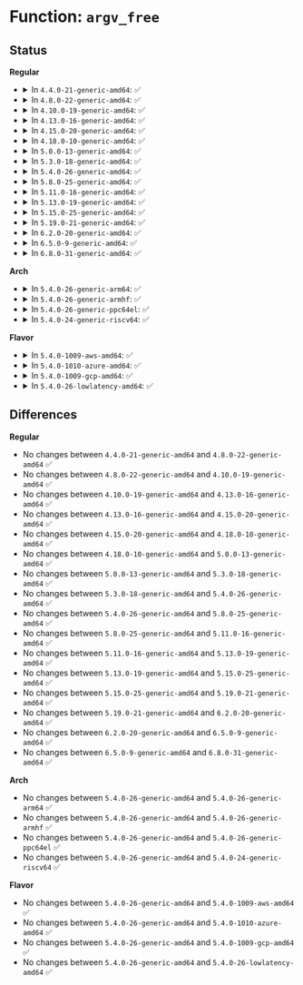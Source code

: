 # Function: <code>argv_free</code>

## Status
<b>Regular</b>
<ul>
<li>
<details>
<summary>In <code>4.4.0-21-generic-amd64</code>: ✅</summary>

```c
void argv_free(char * * argv)
```

```json
{
  "name": "argv_free",
  "collision_type": "Unique Global",
  "inline_type": "No",
  "funcs": [
    {
      "addr": 18446744071582943968,
      "name": "argv_free",
      "external": true,
      "loc": "lib/argv_split.c:34",
      "file": "lib/argv_split.c",
      "inline": "seen, unknown",
      "caller_inline": [],
      "caller_func": [
        "kernel/reboot.c:run_cmd",
        "kernel/trace/trace_events_filter.c:ftrace_function_set_filter_cb",
        "kernel/trace/trace_probe.c:traceprobe_command",
        "fs/coredump.c:do_coredump",
        "fs/coredump.c:do_coredump"
      ]
    }
  ],
  "symbols": [
    {
      "addr": 18446744071582943968,
      "name": "argv_free",
      "section": ".text",
      "bind": "STB_GLOBAL",
      "size": 29
    }
  ]
}
```
</details>
</li>
<li>
<details>
<summary>In <code>4.8.0-22-generic-amd64</code>: ✅</summary>

```c
void argv_free(char * * argv)
```

```json
{
  "name": "argv_free",
  "collision_type": "Unique Global",
  "inline_type": "No",
  "funcs": [
    {
      "addr": 18446744071583231296,
      "name": "argv_free",
      "external": true,
      "loc": "lib/argv_split.c:34",
      "file": "lib/argv_split.c",
      "inline": "seen, unknown",
      "caller_inline": [],
      "caller_func": [
        "kernel/reboot.c:run_cmd",
        "kernel/trace/trace_events_filter.c:ftrace_function_set_filter_cb",
        "kernel/trace/trace_probe.c:traceprobe_command",
        "fs/coredump.c:do_coredump",
        "fs/coredump.c:do_coredump"
      ]
    }
  ],
  "symbols": [
    {
      "addr": 18446744071583231296,
      "name": "argv_free",
      "section": ".text",
      "bind": "STB_GLOBAL",
      "size": 29
    }
  ]
}
```
</details>
</li>
<li>
<details>
<summary>In <code>4.10.0-19-generic-amd64</code>: ✅</summary>

```c
void argv_free(char * * argv)
```

```json
{
  "name": "argv_free",
  "collision_type": "Unique Global",
  "inline_type": "No",
  "funcs": [
    {
      "addr": 18446744071583346352,
      "name": "argv_free",
      "external": true,
      "loc": "lib/argv_split.c:34",
      "file": "lib/argv_split.c",
      "inline": "seen, unknown",
      "caller_inline": [],
      "caller_func": [
        "kernel/reboot.c:run_cmd",
        "kernel/trace/trace_events_filter.c:ftrace_function_set_filter_cb",
        "kernel/trace/trace_probe.c:traceprobe_command",
        "fs/coredump.c:do_coredump",
        "fs/coredump.c:do_coredump"
      ]
    }
  ],
  "symbols": [
    {
      "addr": 18446744071583346352,
      "name": "argv_free",
      "section": ".text",
      "bind": "STB_GLOBAL",
      "size": 29
    }
  ]
}
```
</details>
</li>
<li>
<details>
<summary>In <code>4.13.0-16-generic-amd64</code>: ✅</summary>

```c
void argv_free(char * * argv)
```

```json
{
  "name": "argv_free",
  "collision_type": "Unique Global",
  "inline_type": "No",
  "funcs": [
    {
      "addr": 18446744071588196640,
      "name": "argv_free",
      "external": true,
      "loc": "lib/argv_split.c:34",
      "file": "lib/argv_split.c",
      "inline": "seen, unknown",
      "caller_inline": [],
      "caller_func": [
        "kernel/reboot.c:run_cmd",
        "kernel/trace/trace_events_filter.c:ftrace_function_set_filter_cb",
        "kernel/trace/trace_events_filter.c:ftrace_function_set_filter_cb",
        "kernel/trace/trace_events_filter.c:ftrace_function_set_filter_cb",
        "kernel/trace/trace_probe.c:traceprobe_command",
        "fs/coredump.c:do_coredump",
        "fs/coredump.c:do_coredump"
      ]
    }
  ],
  "symbols": [
    {
      "addr": 18446744071588196640,
      "name": "argv_free",
      "section": ".text",
      "bind": "STB_GLOBAL",
      "size": 29
    }
  ]
}
```
</details>
</li>
<li>
<details>
<summary>In <code>4.15.0-20-generic-amd64</code>: ✅</summary>

```c
void argv_free(char * * argv)
```

```json
{
  "name": "argv_free",
  "collision_type": "Unique Global",
  "inline_type": "No",
  "funcs": [
    {
      "addr": 18446744071588745312,
      "name": "argv_free",
      "external": true,
      "loc": "lib/argv_split.c:35",
      "file": "lib/argv_split.c",
      "inline": "seen, unknown",
      "caller_inline": [],
      "caller_func": [
        "kernel/reboot.c:run_cmd",
        "kernel/trace/trace.c:trace_run_command",
        "kernel/trace/trace_events_filter.c:ftrace_function_set_filter_cb",
        "kernel/trace/trace_events_filter.c:ftrace_function_set_filter_cb",
        "kernel/trace/trace_events_filter.c:ftrace_function_set_filter_cb",
        "fs/coredump.c:do_coredump",
        "fs/coredump.c:do_coredump"
      ]
    }
  ],
  "symbols": [
    {
      "addr": 18446744071588745312,
      "name": "argv_free",
      "section": ".text",
      "bind": "STB_GLOBAL",
      "size": 29
    }
  ]
}
```
</details>
</li>
<li>
<details>
<summary>In <code>4.18.0-10-generic-amd64</code>: ✅</summary>

```c
void argv_free(char * * argv)
```

```json
{
  "name": "argv_free",
  "collision_type": "Unique Global",
  "inline_type": "No",
  "funcs": [
    {
      "addr": 18446744071589123088,
      "name": "argv_free",
      "external": true,
      "loc": "lib/argv_split.c:35",
      "file": "lib/argv_split.c",
      "inline": "seen, unknown",
      "caller_inline": [],
      "caller_func": [
        "kernel/reboot.c:run_cmd",
        "kernel/trace/trace.c:trace_run_command",
        "kernel/trace/trace_events_filter.c:ftrace_profile_set_filter",
        "kernel/trace/trace_events_filter.c:ftrace_profile_set_filter",
        "kernel/trace/trace_events_filter.c:ftrace_profile_set_filter",
        "fs/coredump.c:do_coredump",
        "fs/coredump.c:do_coredump"
      ]
    }
  ],
  "symbols": [
    {
      "addr": 18446744071589123088,
      "name": "argv_free",
      "section": ".text",
      "bind": "STB_GLOBAL",
      "size": 29
    }
  ]
}
```
</details>
</li>
<li>
<details>
<summary>In <code>5.0.0-13-generic-amd64</code>: ✅</summary>

```c
void argv_free(char * * argv)
```

```json
{
  "name": "argv_free",
  "collision_type": "Unique Global",
  "inline_type": "No",
  "funcs": [
    {
      "addr": 18446744071589357424,
      "name": "argv_free",
      "external": true,
      "loc": "lib/argv_split.c:35",
      "file": "lib/argv_split.c",
      "inline": "seen, unknown",
      "caller_inline": [],
      "caller_func": [
        "kernel/umh.c:umh_clean_and_save_pid",
        "kernel/reboot.c:run_cmd",
        "kernel/trace/trace.c:trace_run_command",
        "kernel/trace/trace_events_filter.c:ftrace_profile_set_filter",
        "kernel/trace/trace_events_filter.c:ftrace_profile_set_filter",
        "kernel/trace/trace_events_filter.c:ftrace_profile_set_filter",
        "fs/coredump.c:do_coredump",
        "fs/coredump.c:do_coredump"
      ]
    }
  ],
  "symbols": [
    {
      "addr": 18446744071589357424,
      "name": "argv_free",
      "section": ".text",
      "bind": "STB_GLOBAL",
      "size": 29
    }
  ]
}
```
</details>
</li>
<li>
<details>
<summary>In <code>5.3.0-18-generic-amd64</code>: ✅</summary>

```c
void argv_free(char * * argv)
```

```json
{
  "name": "argv_free",
  "collision_type": "Unique Global",
  "inline_type": "No",
  "funcs": [
    {
      "addr": 18446744071589814496,
      "name": "argv_free",
      "external": true,
      "loc": "lib/argv_split.c:35",
      "file": "lib/argv_split.c",
      "inline": "seen, unknown",
      "caller_inline": [],
      "caller_func": [
        "kernel/umh.c:umh_clean_and_save_pid",
        "kernel/reboot.c:run_cmd",
        "kernel/trace/trace.c:trace_run_command",
        "kernel/trace/trace_events_filter.c:ftrace_profile_set_filter",
        "kernel/trace/trace_events_filter.c:ftrace_profile_set_filter",
        "kernel/trace/trace_events_filter.c:ftrace_profile_set_filter"
      ]
    }
  ],
  "symbols": [
    {
      "addr": 18446744071589814496,
      "name": "argv_free",
      "section": ".text",
      "bind": "STB_GLOBAL",
      "size": 29
    }
  ]
}
```
</details>
</li>
<li>
<details>
<summary>In <code>5.4.0-26-generic-amd64</code>: ✅</summary>

```c
void argv_free(char * * argv)
```

```json
{
  "name": "argv_free",
  "collision_type": "Unique Global",
  "inline_type": "No",
  "funcs": [
    {
      "addr": 18446744071590040800,
      "name": "argv_free",
      "external": true,
      "loc": "lib/argv_split.c:35",
      "file": "lib/argv_split.c",
      "inline": "seen, unknown",
      "caller_inline": [],
      "caller_func": [
        "kernel/umh.c:umh_clean_and_save_pid",
        "kernel/reboot.c:run_cmd",
        "kernel/trace/trace.c:trace_run_command",
        "kernel/trace/trace_events_filter.c:ftrace_profile_set_filter",
        "kernel/trace/trace_events_filter.c:ftrace_profile_set_filter",
        "kernel/trace/trace_events_filter.c:ftrace_profile_set_filter"
      ]
    }
  ],
  "symbols": [
    {
      "addr": 18446744071590040800,
      "name": "argv_free",
      "section": ".text",
      "bind": "STB_GLOBAL",
      "size": 29
    }
  ]
}
```
</details>
</li>
<li>
<details>
<summary>In <code>5.8.0-25-generic-amd64</code>: ✅</summary>

```c
void argv_free(char * * argv)
```

```json
{
  "name": "argv_free",
  "collision_type": "Unique Global",
  "inline_type": "No",
  "funcs": [
    {
      "addr": 18446744071585035600,
      "name": "argv_free",
      "external": true,
      "loc": "lib/argv_split.c:35",
      "file": "lib/argv_split.c",
      "inline": "seen, unknown",
      "caller_inline": [],
      "caller_func": [
        "kernel/umh.c:umh_clean_and_save_pid",
        "kernel/reboot.c:reboot_work_func",
        "kernel/reboot.c:poweroff_work_func",
        "kernel/trace/trace.c:trace_run_command",
        "kernel/trace/trace_events_filter.c:__ftrace_function_set_filter"
      ]
    }
  ],
  "symbols": [
    {
      "addr": 18446744071585035600,
      "name": "argv_free",
      "section": ".text",
      "bind": "STB_GLOBAL",
      "size": 32
    }
  ]
}
```
</details>
</li>
<li>
<details>
<summary>In <code>5.11.0-16-generic-amd64</code>: ✅</summary>

```c
void argv_free(char * * argv)
```

```json
{
  "name": "argv_free",
  "collision_type": "Unique Global",
  "inline_type": "No",
  "funcs": [
    {
      "addr": 18446744071585187664,
      "name": "argv_free",
      "external": true,
      "loc": "lib/argv_split.c:35",
      "file": "lib/argv_split.c",
      "inline": "seen, unknown",
      "caller_inline": [],
      "caller_func": [
        "kernel/reboot.c:reboot_work_func",
        "kernel/reboot.c:poweroff_work_func",
        "kernel/trace/trace.c:trace_run_command",
        "kernel/trace/trace_events_filter.c:__ftrace_function_set_filter"
      ]
    }
  ],
  "symbols": [
    {
      "addr": 18446744071585187664,
      "name": "argv_free",
      "section": ".text",
      "bind": "STB_GLOBAL",
      "size": 32
    }
  ]
}
```
</details>
</li>
<li>
<details>
<summary>In <code>5.13.0-19-generic-amd64</code>: ✅</summary>

```c
void argv_free(char * * argv)
```

```json
{
  "name": "argv_free",
  "collision_type": "Unique Global",
  "inline_type": "No",
  "funcs": [
    {
      "addr": 18446744071585069552,
      "name": "argv_free",
      "external": true,
      "loc": "lib/argv_split.c:35",
      "file": "lib/argv_split.c",
      "inline": "seen, unknown",
      "caller_inline": [],
      "caller_func": [
        "kernel/reboot.c:reboot_work_func",
        "kernel/reboot.c:poweroff_work_func",
        "kernel/trace/trace_events_filter.c:__ftrace_function_set_filter",
        "kernel/trace/trace_events_synth.c:check_command",
        "kernel/trace/trace_events_synth.c:__create_synth_event",
        "kernel/trace/trace_events_synth.c:__create_synth_event",
        "kernel/trace/trace_events_synth.c:__create_synth_event",
        "kernel/trace/trace_dynevent.c:dyn_event_release",
        "kernel/trace/trace_probe.c:trace_probe_create"
      ]
    }
  ],
  "symbols": [
    {
      "addr": 18446744071585069552,
      "name": "argv_free",
      "section": ".text",
      "bind": "STB_GLOBAL",
      "size": 32
    }
  ]
}
```
</details>
</li>
<li>
<details>
<summary>In <code>5.15.0-25-generic-amd64</code>: ✅</summary>

```c
void argv_free(char * * argv)
```

```json
{
  "name": "argv_free",
  "collision_type": "Unique Global",
  "inline_type": "No",
  "funcs": [
    {
      "addr": 18446744071585516288,
      "name": "argv_free",
      "external": true,
      "loc": "lib/argv_split.c:35",
      "file": "lib/argv_split.c",
      "inline": "seen, unknown",
      "caller_inline": [],
      "caller_func": [
        "kernel/reboot.c:reboot_work_func",
        "kernel/reboot.c:poweroff_work_func",
        "kernel/trace/trace_events_filter.c:__ftrace_function_set_filter",
        "kernel/trace/trace_events_synth.c:check_command",
        "kernel/trace/trace_events_synth.c:__create_synth_event",
        "kernel/trace/trace_events_synth.c:__create_synth_event",
        "kernel/trace/trace_events_synth.c:__create_synth_event",
        "kernel/trace/trace_dynevent.c:dyn_event_release",
        "kernel/trace/trace_probe.c:trace_probe_create"
      ]
    }
  ],
  "symbols": [
    {
      "addr": 18446744071585516288,
      "name": "argv_free",
      "section": ".text",
      "bind": "STB_GLOBAL",
      "size": 32
    }
  ]
}
```
</details>
</li>
<li>
<details>
<summary>In <code>5.19.0-21-generic-amd64</code>: ✅</summary>

```c
void argv_free(char * * argv)
```

```json
{
  "name": "argv_free",
  "collision_type": "Unique Global",
  "inline_type": "No",
  "funcs": [
    {
      "addr": 18446744071586668160,
      "name": "argv_free",
      "external": true,
      "loc": "lib/argv_split.c:35",
      "file": "lib/argv_split.c",
      "inline": "seen, unknown",
      "caller_inline": [],
      "caller_func": [
        "kernel/reboot.c:reboot_work_func",
        "kernel/reboot.c:poweroff_work_func",
        "kernel/trace/trace_events_filter.c:__ftrace_function_set_filter",
        "kernel/trace/trace_events_synth.c:check_command",
        "kernel/trace/trace_events_synth.c:__create_synth_event",
        "kernel/trace/trace_events_synth.c:__create_synth_event",
        "kernel/trace/trace_events_synth.c:__create_synth_event",
        "kernel/trace/trace_events_synth.c:__create_synth_event",
        "kernel/trace/trace_events_synth.c:__create_synth_event",
        "kernel/trace/trace_dynevent.c:dyn_event_release",
        "kernel/trace/trace_probe.c:trace_probe_create"
      ]
    }
  ],
  "symbols": [
    {
      "addr": 18446744071586668160,
      "name": "argv_free",
      "section": ".text",
      "bind": "STB_GLOBAL",
      "size": 38
    }
  ]
}
```
</details>
</li>
<li>
<details>
<summary>In <code>6.2.0-20-generic-amd64</code>: ✅</summary>

```c
void argv_free(char * * argv)
```

```json
{
  "name": "argv_free",
  "collision_type": "Unique Global",
  "inline_type": "No",
  "funcs": [
    {
      "addr": 18446744071595747184,
      "name": "argv_free",
      "external": true,
      "loc": "lib/argv_split.c:35",
      "file": "lib/argv_split.c",
      "inline": "seen, unknown",
      "caller_inline": [],
      "caller_func": [
        "kernel/reboot.c:reboot_work_func",
        "kernel/reboot.c:poweroff_work_func",
        "kernel/trace/trace_events_synth.c:check_command",
        "kernel/trace/trace_events_synth.c:__create_synth_event",
        "kernel/trace/trace_events_synth.c:__create_synth_event",
        "kernel/trace/trace_events_synth.c:__create_synth_event",
        "kernel/trace/trace_events_synth.c:__create_synth_event",
        "kernel/trace/trace_events_synth.c:__create_synth_event",
        "kernel/trace/trace_dynevent.c:dyn_event_release",
        "kernel/trace/trace_probe.c:trace_probe_create"
      ]
    }
  ],
  "symbols": [
    {
      "addr": 18446744071595747184,
      "name": "argv_free",
      "section": ".text",
      "bind": "STB_GLOBAL",
      "size": 38
    }
  ]
}
```
</details>
</li>
<li>
<details>
<summary>In <code>6.5.0-9-generic-amd64</code>: ✅</summary>

```c
void argv_free(char * * argv)
```

```json
{
  "name": "argv_free",
  "collision_type": "Unique Global",
  "inline_type": "No",
  "funcs": [
    {
      "addr": 18446744071596271504,
      "name": "argv_free",
      "external": true,
      "loc": "lib/argv_split.c:35",
      "file": "lib/argv_split.c",
      "inline": "seen, unknown",
      "caller_inline": [],
      "caller_func": [
        "kernel/reboot.c:reboot_work_func",
        "kernel/reboot.c:poweroff_work_func",
        "kernel/trace/trace_events_filter.c:__ftrace_function_set_filter",
        "kernel/trace/trace_events_synth.c:check_command",
        "kernel/trace/trace_events_synth.c:__create_synth_event",
        "kernel/trace/trace_events_synth.c:__create_synth_event",
        "kernel/trace/trace_events_synth.c:__create_synth_event",
        "kernel/trace/trace_events_synth.c:__create_synth_event",
        "kernel/trace/trace_events_user.c:user_event_parse",
        "kernel/trace/trace_events_user.c:user_event_parse",
        "kernel/trace/trace_dynevent.c:dyn_event_release",
        "kernel/trace/trace_probe.c:trace_probe_create"
      ]
    }
  ],
  "symbols": [
    {
      "addr": 18446744071596271504,
      "name": "argv_free",
      "section": ".text",
      "bind": "STB_GLOBAL",
      "size": 38
    }
  ]
}
```
</details>
</li>
<li>
<details>
<summary>In <code>6.8.0-31-generic-amd64</code>: ✅</summary>

```c
void argv_free(char * * argv)
```

```json
{
  "name": "argv_free",
  "collision_type": "Unique Global",
  "inline_type": "No",
  "funcs": [
    {
      "addr": 18446744071597156240,
      "name": "argv_free",
      "external": true,
      "loc": "lib/argv_split.c:35",
      "file": "lib/argv_split.c",
      "inline": "seen, unknown",
      "caller_inline": [],
      "caller_func": [
        "kernel/reboot.c:reboot_work_func",
        "kernel/reboot.c:poweroff_work_func",
        "kernel/trace/trace_events_filter.c:__ftrace_function_set_filter",
        "kernel/trace/trace_events_synth.c:check_command",
        "kernel/trace/trace_events_synth.c:__create_synth_event",
        "kernel/trace/trace_events_synth.c:__create_synth_event",
        "kernel/trace/trace_events_synth.c:__create_synth_event",
        "kernel/trace/trace_events_synth.c:__create_synth_event",
        "kernel/trace/trace_events_user.c:user_event_parse",
        "kernel/trace/trace_events_user.c:user_event_parse",
        "kernel/trace/trace_dynevent.c:dyn_event_release",
        "kernel/trace/trace_probe.c:trace_probe_create"
      ]
    }
  ],
  "symbols": [
    {
      "addr": 18446744071597156240,
      "name": "argv_free",
      "section": ".text",
      "bind": "STB_GLOBAL",
      "size": 38
    }
  ]
}
```
</details>
</li>
</ul>
<b>Arch</b>
<ul>
<li>
<details>
<summary>In <code>5.4.0-26-generic-arm64</code>: ✅</summary>

```c
void argv_free(char * * argv)
```

```json
{
  "name": "argv_free",
  "collision_type": "Unique Global",
  "inline_type": "No",
  "funcs": [
    {
      "addr": 18446603336503801664,
      "name": "argv_free",
      "external": true,
      "loc": "lib/argv_split.c:35",
      "file": "lib/argv_split.c",
      "inline": "seen, unknown",
      "caller_inline": [],
      "caller_func": [
        "kernel/umh.c:umh_clean_and_save_pid",
        "kernel/reboot.c:run_cmd",
        "kernel/trace/trace.c:trace_run_command",
        "kernel/trace/trace_events_filter.c:ftrace_profile_set_filter",
        "kernel/trace/trace_events_filter.c:ftrace_profile_set_filter",
        "kernel/trace/trace_events_filter.c:ftrace_profile_set_filter"
      ]
    }
  ],
  "symbols": [
    {
      "addr": 18446603336503801664,
      "name": "argv_free",
      "section": ".text",
      "bind": "STB_GLOBAL",
      "size": 44
    }
  ]
}
```
</details>
</li>
<li>
<details>
<summary>In <code>5.4.0-26-generic-armhf</code>: ✅</summary>

```c
void argv_free(char * * argv)
```

```json
{
  "name": "argv_free",
  "collision_type": "Unique Global",
  "inline_type": "No",
  "funcs": [
    {
      "addr": 3236424332,
      "name": "argv_free",
      "external": true,
      "loc": "lib/argv_split.c:35",
      "file": "lib/argv_split.c",
      "inline": "seen, unknown",
      "caller_inline": [],
      "caller_func": [
        "kernel/umh.c:umh_clean_and_save_pid",
        "kernel/reboot.c:run_cmd",
        "kernel/trace/trace.c:trace_run_command",
        "kernel/trace/trace_events_filter.c:ftrace_profile_set_filter",
        "kernel/trace/trace_events_filter.c:ftrace_profile_set_filter",
        "kernel/trace/trace_events_filter.c:ftrace_profile_set_filter"
      ]
    }
  ],
  "symbols": [
    {
      "addr": 3236424332,
      "name": "argv_free",
      "section": ".text",
      "bind": "STB_GLOBAL",
      "size": 36
    }
  ]
}
```
</details>
</li>
<li>
<details>
<summary>In <code>5.4.0-26-generic-ppc64el</code>: ✅</summary>

```c
void argv_free(char * * argv)
```

```json
{
  "name": "argv_free",
  "collision_type": "Unique Global",
  "inline_type": "No",
  "funcs": [
    {
      "addr": 13835058055297638880,
      "name": "argv_free",
      "external": true,
      "loc": "lib/argv_split.c:35",
      "file": "lib/argv_split.c",
      "inline": "seen, unknown",
      "caller_inline": [],
      "caller_func": [
        "kernel/umh.c:umh_clean_and_save_pid",
        "kernel/reboot.c:run_cmd",
        "kernel/trace/trace.c:trace_run_command",
        "kernel/trace/trace_events_filter.c:ftrace_profile_set_filter",
        "kernel/trace/trace_events_filter.c:ftrace_profile_set_filter",
        "kernel/trace/trace_events_filter.c:ftrace_profile_set_filter"
      ]
    }
  ],
  "symbols": [
    {
      "addr": 13835058055297638880,
      "name": "argv_free",
      "section": ".text",
      "bind": "STB_GLOBAL",
      "size": 72
    }
  ]
}
```
</details>
</li>
<li>
<details>
<summary>In <code>5.4.0-24-generic-riscv64</code>: ✅</summary>

```c
void argv_free(char * * argv)
```

```json
{
  "name": "argv_free",
  "collision_type": "Unique Global",
  "inline_type": "No",
  "funcs": [
    {
      "addr": 18446743936279698864,
      "name": "argv_free",
      "external": true,
      "loc": "lib/argv_split.c:35",
      "file": "lib/argv_split.c",
      "inline": "seen, unknown",
      "caller_inline": [],
      "caller_func": [
        "kernel/umh.c:umh_clean_and_save_pid",
        "kernel/reboot.c:run_cmd",
        "kernel/trace/trace.c:trace_run_command",
        "kernel/trace/trace_events_filter.c:ftrace_profile_set_filter",
        "kernel/trace/trace_events_filter.c:ftrace_profile_set_filter",
        "kernel/trace/trace_events_filter.c:ftrace_profile_set_filter"
      ]
    }
  ],
  "symbols": [
    {
      "addr": 18446743936279698864,
      "name": "argv_free",
      "section": ".text",
      "bind": "STB_GLOBAL",
      "size": 46
    }
  ]
}
```
</details>
</li>
</ul>
<b>Flavor</b>
<ul>
<li>
<details>
<summary>In <code>5.4.0-1009-aws-amd64</code>: ✅</summary>

```c
void argv_free(char * * argv)
```

```json
{
  "name": "argv_free",
  "collision_type": "Unique Global",
  "inline_type": "No",
  "funcs": [
    {
      "addr": 18446744071589643056,
      "name": "argv_free",
      "external": true,
      "loc": "lib/argv_split.c:35",
      "file": "lib/argv_split.c",
      "inline": "seen, unknown",
      "caller_inline": [],
      "caller_func": [
        "kernel/umh.c:umh_clean_and_save_pid",
        "kernel/reboot.c:run_cmd",
        "kernel/trace/trace.c:trace_run_command",
        "kernel/trace/trace_events_filter.c:ftrace_profile_set_filter",
        "kernel/trace/trace_events_filter.c:ftrace_profile_set_filter",
        "kernel/trace/trace_events_filter.c:ftrace_profile_set_filter"
      ]
    }
  ],
  "symbols": [
    {
      "addr": 18446744071589643056,
      "name": "argv_free",
      "section": ".text",
      "bind": "STB_GLOBAL",
      "size": 29
    }
  ]
}
```
</details>
</li>
<li>
<details>
<summary>In <code>5.4.0-1010-azure-amd64</code>: ✅</summary>

```c
void argv_free(char * * argv)
```

```json
{
  "name": "argv_free",
  "collision_type": "Unique Global",
  "inline_type": "No",
  "funcs": [
    {
      "addr": 18446744071589368928,
      "name": "argv_free",
      "external": true,
      "loc": "lib/argv_split.c:35",
      "file": "lib/argv_split.c",
      "inline": "seen, unknown",
      "caller_inline": [],
      "caller_func": [
        "kernel/umh.c:umh_clean_and_save_pid",
        "kernel/reboot.c:run_cmd",
        "kernel/trace/trace.c:trace_run_command",
        "kernel/trace/trace_events_filter.c:ftrace_profile_set_filter",
        "kernel/trace/trace_events_filter.c:ftrace_profile_set_filter",
        "kernel/trace/trace_events_filter.c:ftrace_profile_set_filter"
      ]
    }
  ],
  "symbols": [
    {
      "addr": 18446744071589368928,
      "name": "argv_free",
      "section": ".text",
      "bind": "STB_GLOBAL",
      "size": 29
    }
  ]
}
```
</details>
</li>
<li>
<details>
<summary>In <code>5.4.0-1009-gcp-amd64</code>: ✅</summary>

```c
void argv_free(char * * argv)
```

```json
{
  "name": "argv_free",
  "collision_type": "Unique Global",
  "inline_type": "No",
  "funcs": [
    {
      "addr": 18446744071590086432,
      "name": "argv_free",
      "external": true,
      "loc": "lib/argv_split.c:35",
      "file": "lib/argv_split.c",
      "inline": "seen, unknown",
      "caller_inline": [],
      "caller_func": [
        "kernel/umh.c:umh_clean_and_save_pid",
        "kernel/reboot.c:run_cmd",
        "kernel/trace/trace.c:trace_run_command",
        "kernel/trace/trace_events_filter.c:ftrace_profile_set_filter",
        "kernel/trace/trace_events_filter.c:ftrace_profile_set_filter",
        "kernel/trace/trace_events_filter.c:ftrace_profile_set_filter"
      ]
    }
  ],
  "symbols": [
    {
      "addr": 18446744071590086432,
      "name": "argv_free",
      "section": ".text",
      "bind": "STB_GLOBAL",
      "size": 29
    }
  ]
}
```
</details>
</li>
<li>
<details>
<summary>In <code>5.4.0-26-lowlatency-amd64</code>: ✅</summary>

```c
void argv_free(char * * argv)
```

```json
{
  "name": "argv_free",
  "collision_type": "Unique Global",
  "inline_type": "No",
  "funcs": [
    {
      "addr": 18446744071590136624,
      "name": "argv_free",
      "external": true,
      "loc": "lib/argv_split.c:35",
      "file": "lib/argv_split.c",
      "inline": "seen, unknown",
      "caller_inline": [],
      "caller_func": [
        "kernel/umh.c:umh_clean_and_save_pid",
        "kernel/reboot.c:run_cmd",
        "kernel/trace/trace.c:trace_run_command",
        "kernel/trace/trace_events_filter.c:ftrace_profile_set_filter",
        "kernel/trace/trace_events_filter.c:ftrace_profile_set_filter",
        "kernel/trace/trace_events_filter.c:ftrace_profile_set_filter"
      ]
    }
  ],
  "symbols": [
    {
      "addr": 18446744071590136624,
      "name": "argv_free",
      "section": ".text",
      "bind": "STB_GLOBAL",
      "size": 29
    }
  ]
}
```
</details>
</li>
</ul>

## Differences
<b>Regular</b>
<ul>
<li>
No changes between <code>4.4.0-21-generic-amd64</code> and <code>4.8.0-22-generic-amd64</code> ✅
</li>
<li>
No changes between <code>4.8.0-22-generic-amd64</code> and <code>4.10.0-19-generic-amd64</code> ✅
</li>
<li>
No changes between <code>4.10.0-19-generic-amd64</code> and <code>4.13.0-16-generic-amd64</code> ✅
</li>
<li>
No changes between <code>4.13.0-16-generic-amd64</code> and <code>4.15.0-20-generic-amd64</code> ✅
</li>
<li>
No changes between <code>4.15.0-20-generic-amd64</code> and <code>4.18.0-10-generic-amd64</code> ✅
</li>
<li>
No changes between <code>4.18.0-10-generic-amd64</code> and <code>5.0.0-13-generic-amd64</code> ✅
</li>
<li>
No changes between <code>5.0.0-13-generic-amd64</code> and <code>5.3.0-18-generic-amd64</code> ✅
</li>
<li>
No changes between <code>5.3.0-18-generic-amd64</code> and <code>5.4.0-26-generic-amd64</code> ✅
</li>
<li>
No changes between <code>5.4.0-26-generic-amd64</code> and <code>5.8.0-25-generic-amd64</code> ✅
</li>
<li>
No changes between <code>5.8.0-25-generic-amd64</code> and <code>5.11.0-16-generic-amd64</code> ✅
</li>
<li>
No changes between <code>5.11.0-16-generic-amd64</code> and <code>5.13.0-19-generic-amd64</code> ✅
</li>
<li>
No changes between <code>5.13.0-19-generic-amd64</code> and <code>5.15.0-25-generic-amd64</code> ✅
</li>
<li>
No changes between <code>5.15.0-25-generic-amd64</code> and <code>5.19.0-21-generic-amd64</code> ✅
</li>
<li>
No changes between <code>5.19.0-21-generic-amd64</code> and <code>6.2.0-20-generic-amd64</code> ✅
</li>
<li>
No changes between <code>6.2.0-20-generic-amd64</code> and <code>6.5.0-9-generic-amd64</code> ✅
</li>
<li>
No changes between <code>6.5.0-9-generic-amd64</code> and <code>6.8.0-31-generic-amd64</code> ✅
</li>
</ul>
<b>Arch</b>
<ul>
<li>
No changes between <code>5.4.0-26-generic-amd64</code> and <code>5.4.0-26-generic-arm64</code> ✅
</li>
<li>
No changes between <code>5.4.0-26-generic-amd64</code> and <code>5.4.0-26-generic-armhf</code> ✅
</li>
<li>
No changes between <code>5.4.0-26-generic-amd64</code> and <code>5.4.0-26-generic-ppc64el</code> ✅
</li>
<li>
No changes between <code>5.4.0-26-generic-amd64</code> and <code>5.4.0-24-generic-riscv64</code> ✅
</li>
</ul>
<b>Flavor</b>
<ul>
<li>
No changes between <code>5.4.0-26-generic-amd64</code> and <code>5.4.0-1009-aws-amd64</code> ✅
</li>
<li>
No changes between <code>5.4.0-26-generic-amd64</code> and <code>5.4.0-1010-azure-amd64</code> ✅
</li>
<li>
No changes between <code>5.4.0-26-generic-amd64</code> and <code>5.4.0-1009-gcp-amd64</code> ✅
</li>
<li>
No changes between <code>5.4.0-26-generic-amd64</code> and <code>5.4.0-26-lowlatency-amd64</code> ✅
</li>
</ul>

